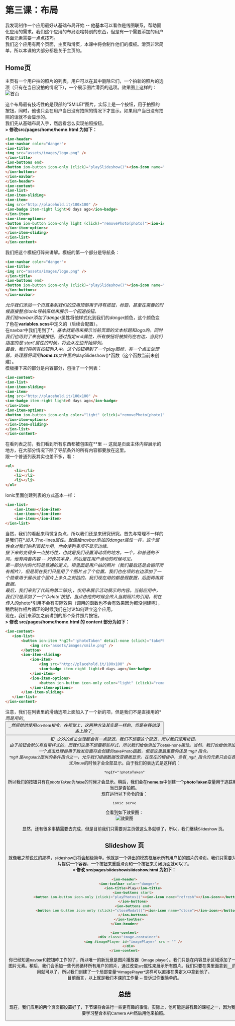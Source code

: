 # 第三课：布局
  
我发现制作一个应用最好从基础布局开始 -- 他基本可以看作是线图联系，帮助固化应用的需求。我们这个应用的布局没啥特别的东西，但是有一个需要添加的用户界面元素需要一点点技巧。  
我们这个应用有两个页面，主页和滑页，本课中将会制作他们的模板。滑页非常简单，所以本课的大部分都是关于主页的。  
  
## Home页
主页有一个用户拍的照片的列表，用户可以在其中删除它们，一个拍新的照片的选项（只有在当日没拍的情况下），一个展示图片滑页的选项。效果图上这样的：  
![首页](/imgs/4.4.1.jpg)  
  
这个布局最有技巧性的是顶部的“SMILE!”图片，实际上是一个按钮，用于拍照的按钮，同时，他也只会在用户当日没有拍照的情况下才显示。如果用户当日没有拍照的话就不会显示的。  
我们先从基础布局入手，然后看怎么实现拍照按钮。  
**> 修改src/pages/home/home.html 为如下：**
```html
<ion-header>
<ion-navbar color="danger">
<ion-title>
<img src="assets/images/logo.png" />
</ion-title>
<ion-buttons end>
<button ion-button icon-only (click)="playSlideshow()"><ion-icon name="play"></ion-icon></button>
</ion-buttons>
</ion-navbar>
</ion-header>
<ion-content>
<ion-list>
<ion-item-sliding>
<ion-item>
<img src="http://placehold.it/100x100" />
<ion-badge item-right light>0 days ago</ion-badge>
</ion-item>
<ion-item-options>
<button ion-button icon-only light (click)="removePhoto(photo)"><ion-icon name="trash"></ion-icon></button>
</ion-item-options>
</ion-item-sliding>
</ion-list>
</ion-content>
```
我们把这个模板打碎来讲解。模板的第一个部分是导航条：
```html
<ion-navbar color="danger">
<ion-title>
<img src="assets/images/logo.png" />
</ion-title>
<ion-buttons end>
<button ion-button icon-only (click)="playSlideshow()"><ion-icon name="play"></ion-icon></button>
</ion-buttons>
</ion-navbar>
```
*<ion-navbar>*允许我们添加一个页首条到我们的应用顶部用于持有按钮，标题，甚至在需要的时候直接整合Ionic导航系统来展示一个回退按钮。  
我们给navbar添加了*danger*属性将他样式化到我们的*danger*颜色，这个颜色变了色在**variables.scss**中定义的（后续会配置）。  
在navbar中我们用到了*<ion-title>*，基本就是用来展示当前页面的文本标题和logo的。同时我们也用到了*<ion-buttons>*来创建按钮。通过指定*end*属性，所有按钮将被排列在右边，当我们指定的是‘start’属性的时候，将会从左边开始排列。  
最后，我们将所有按钮列入*<ion-buttons>*中。这个按钮用到了一个play图标，有一个点击处理器，处理器将调用**home.ts**文件里的*playSlideshow()*函数（这个函数当前未创建）。  
模板接下来的部分是内容部分，包括了一个列表：
```html
<ion-content>
<ion-list>
<ion-item-sliding>
<ion-item>
<img src="http://placehold.it/100x100" />
<ion-badge item-right light>0 days ago</ion-badge>
</ion-item>
<ion-item-options>
<button ion-button icon-only color="light" (click)="removePhoto(photo)"><ion-icon name="trash"></ion-icon></button>
</ion-item-options>
</ion-item-sliding>
</ion-list>
</ion-content>
```
在看列表之前，我们看到所有东西都被包围在*<ion-content>*里 -- 这就是页面主体内容展示的地方，在大部分情况下除了导航条外的所有内容都要放在这里。  
跟一个普通列表其实也差不多，看：
```html
<ul>
    <li></li>
    <li></li>
    <li></li>
</ul>
```
Ionic里面创建列表的方式基本一样：
```html
<ion-list>
    <ion-item></ion-item>
    <ion-item></ion-item>
    <ion-item></ion-item>
</ion-list>
```
 当然，我们的看起来稍微复杂点，所以我们还是来研究研究。首先与常理不一样的是我们在*<ion-list>*加入了*no-lines*属性。就像给navbar添加的danger属性一样，这个属性会对我们的列表起作用，他会使列表项不显示边缘。  
 接下来的变得多一点技巧性，也就是我们设置滑动项的地方。一个*<ion-sliding-item>*，和普通的*<ion-item>*不同，他有两套内容 -- 列表项本身，然后是*<ion-item-options>*在用户滑动的时候可见。  
 第一部分*<ion-sliding-item>*内的代码是普通的*<ion-item>*定义。项里面是用户拍的照片（我们最后还是会循环所有相片），但是现在我们只是用了个图片占了个位置。我们也在项的右边添加了一个勋章用于展示这个照片上多久之前拍的。我们现在用的都是假数据，后面再用真数据。  
 最后，我们来到了代码的第二部分,*<ion-item-options>*，仅用来展示活动展示的内容。当前应用中，我们只是添加了一个‘Delete’按钮，当点击他的时候会传入当前照片的引用。现在传入的*photo*引用不会有实际效果（调用的函数也不会有效果因为都没创建呢），稍后制作相片循环的时候我们在讨论如何建立这个应用。  
 现在，我们来添加之前讲到的那个条件照片按钮。  
 **> 修改 src/pages/home/home.html 的 content 部分为如下：**
 ```html
<ion-content>
    <ion-list>
        <button ion-item *ngIf="!photoTaken" detail-none (click)="takePhoto()">
            <img src="assets/images/smile.png" />
        </button>
        <ion-item-sliding>
            <ion-item>
                <img src="http://placehold.it/100x100" />
                <ion-badge item-right light>0 days ago</ion-badge>
            </ion-item>
            <ion-item-options>
                <button ion-button icon-only color="light" (click)="removePhoto(photo)"><ion-icon name="trash"></ion-icon></button>
            </ion-item-options>
        </ion-item-sliding>
    </ion-list>
</ion-content>
```
注意，我们在列表里的滑动选项上面加入了一个新的项，但是我们不是直接用的*<ion-item>*而是用的_<button>_然后给他使用*ion-item*指令。在视觉上，这两种方法其实是一样的，但是在移动设备上除了_<button>_和_<a>_之外的点击处理都会有一点延迟。我们不想要这个延迟，所以我们使用按钮。  
由于按钮会默认有自带样式的，而我们这里不想要那些样式，所以我们给他添加了*detail-none*属性。当然，我们也给他添加了一个点击处理器用于触发后面将会创建的*takePhoto*函数，但是这里最重要的还是 _*ngIf_ 指令。  
_*ngIf_ 是Angular2提供的条件指令之一，允许我们根据数据改变模板显示。在现在的模板中，含有_*ngIf_指令的元素只会在表达式为*true*的时候才会全部显示。由于我们的表达式是这样的：
```html
*ngIf="!photoTaken"
```
所以我们的按钮只有在*photoTaken*为*false*的时候才会显示。稍后，我们会在**home.ts**中创建一个**photoTaken**变量用于追踪用户当日是否拍照。  
现在运行以下命令的话：
```shell
ionic serve
```
会看到如下效果图：  
![效果图](/imgs/4.4.2.jpg)  
  
显然，还有很多事情需要去完成，但是目前我们只需要对主页做这么多就够了，所以，我们继续Slideshow 页。  
  
## Slideshow 页
就像我之前说过的那样，slideshow页将会超级简单。他就是一个弹出的模态框展示所有用户拍的照片的滑页。我们只需要为照片提供一个容器，一个按钮来重启滑页和一个按钮来关闭页面就可以了。  
**> 修改 src/pages/slideshow/slideshow.html 为如下：**
```html
<ion-header>
    <ion-toolbar color="danger">
        <ion-title>Play</ion-title>
        <ion-buttons start>
            <button ion-button icon-only (click)="playPhotos()"><ion-icon name="refresh"></ion-icon></button>
        </ion-buttons>
        <ion-buttons end>
            <button ion-button icon-only (click)="closeModal()"><ion-icon name="close"></ion-icon></button>
        </ion-buttons>
    </ion-toolbar>
</ion-header>

<ion-content>
    <div class="image-container">
        <img #imagePlayer id="imagePlayer" src = "" />
    </div>
</ion-content>
```
你已经知道navbar和按钮咋工作的了，所以唯一的新玩意是图片播放器（image player）。我们只是在内容显示区域添加了一个图片元素。稍后，我们会添加一些代码循环所有用户的照片，通过改变*src*属性来展示所有照片。我们只要在类里面拿到_<img>_的引用就可以了，所以我们创建了一个局部变量*#imagePlayer*这样可以直接在类定义中拿到他了。  
目前而言，以上就是我们本课的工作量 -- 告诉过你很简单的。  
  
## 总结
现在，我们应用的两个页面都设置好了，下节课将会进行一些更有趣的事情。实际上，他可能是最有趣的课程之一，因为我们要学习整合本机Camera API然后用他来拍照。
